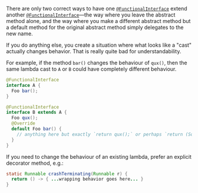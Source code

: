 There are only two correct ways to have one [`@FunctionalInterface`] extend
another [`@FunctionalInterface`]—the way where you leave the abstract method
alone, and the way where you make a different abstract method but a default
method for the original abstract method simply delegates to the new name.

If you do anything else, you create a situation where what looks like a "cast"
actually changes behavior. That is really quite bad for understandability.

For example, if the method `bar()` changes the behaviour of `qux()`, then the
same lambda cast to `A` or `B` could have completely different behaviour.

```java
@FunctionalInterface
interface A {
  Foo bar();
}

@FunctionalInterface
interface B extends A {
  Foo qux();
  @Override
  default Foo bar() {
    // anything here but exactly `return qux();` or perhaps `return (SomeType) qux();`
  }
}
```

If you need to change the behaviour of an existing lambda, prefer an explicit
decorator method, e.g.:

```java
static Runnable crashTerminating(Runnable r) {
  return () -> { ...wrapping behavior goes here... }
}
```

[`@FunctionalInterface`]: https://docs.oracle.com/javase/8/docs/api/java/lang/FunctionalInterface.html
